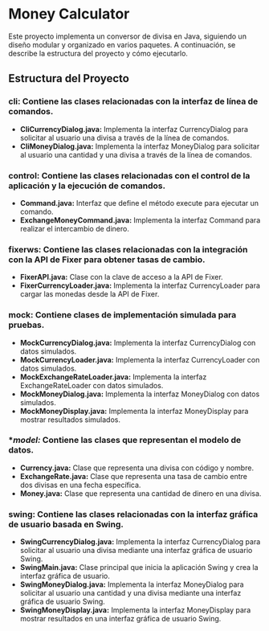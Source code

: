 # **Money Calculator**
Este proyecto implementa un conversor de divisa en Java, siguiendo un diseño modular y organizado en varios paquetes. A continuación, se describe la estructura del proyecto y cómo ejecutarlo.

## **Estructura del Proyecto**

### **cli:** Contiene las clases relacionadas con la interfaz de línea de comandos.

- **CliCurrencyDialog.java:** Implementa la interfaz CurrencyDialog para solicitar al usuario una divisa a través de la línea de comandos.
- **CliMoneyDialog.java:** Implementa la interfaz MoneyDialog para solicitar al usuario una cantidad y una divisa a través de la línea de comandos.

### **control:** Contiene las clases relacionadas con el control de la aplicación y la ejecución de comandos.

- **Command.java:** Interfaz que define el método execute para ejecutar un comando.
- **ExchangeMoneyCommand.java:** Implementa la interfaz Command para realizar el intercambio de dinero.

### **fixerws:** Contiene las clases relacionadas con la integración con la API de Fixer para obtener tasas de cambio.

- **FixerAPI.java:** Clase con la clave de acceso a la API de Fixer.
- **FixerCurrencyLoader.java:** Implementa la interfaz CurrencyLoader para cargar las monedas desde la API de Fixer.

### **mock:** Contiene clases de implementación simulada para pruebas.

- **MockCurrencyDialog.java:** Implementa la interfaz CurrencyDialog con datos simulados.
- **MockCurrencyLoader.java:** Implementa la interfaz CurrencyLoader con datos simulados.
- **MockExchangeRateLoader.java:** Implementa la interfaz ExchangeRateLoader con datos simulados.
- **MockMoneyDialog.java:** Implementa la interfaz MoneyDialog con datos simulados.
- **MockMoneyDisplay.java:** Implementa la interfaz MoneyDisplay para mostrar resultados simulados.

### **model:* Contiene las clases que representan el modelo de datos.

- **Currency.java:** Clase que representa una divisa con código y nombre.
- **ExchangeRate.java:** Clase que representa una tasa de cambio entre dos divisas en una fecha específica.
- **Money.java:** Clase que representa una cantidad de dinero en una divisa.

### **swing:** Contiene las clases relacionadas con la interfaz gráfica de usuario basada en Swing.

- **SwingCurrencyDialog.java:** Implementa la interfaz CurrencyDialog para solicitar al usuario una divisa mediante una interfaz gráfica de usuario Swing.
- **SwingMain.java:** Clase principal que inicia la aplicación Swing y crea la interfaz gráfica de usuario.
- **SwingMoneyDialog.java:** Implementa la interfaz MoneyDialog para solicitar al usuario una cantidad y una divisa mediante una interfaz gráfica de usuario Swing.
- **SwingMoneyDisplay.java:** Implementa la interfaz MoneyDisplay para mostrar resultados en una interfaz gráfica de usuario Swing.
